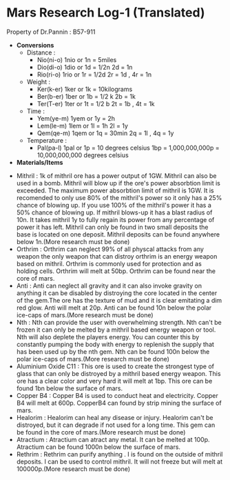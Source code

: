 # Mars Research Log-1 (Translated)
Property of Dr.Pannin : B57-911 
+ **Conversions**
   - Distance : 
     - Nio(ni-o) 1nio or 1n = 5miles
     - Dio(di-o) 1dio or 1d = 1/2n  2d = 1n
     - Rio(ri-o) 1rio or 1r = 1/2d  2r = 1d , 4r = 1n
   - Weight :
     - Ker(k-er) 1ker or 1k = 10kilograms
     - Ber(b-er) 1ber or 1b = 1/2 k   2b = 1k
     - Ter(T-er) 1ter or 1t = 1/2 b   2t = 1b , 4t = 1k
   - Time :
     - Yem(ye-m) 1yem or 1y = 2h
     - Lem(le-m) 1lem or 1l = 1h   2l = 1y
     - Qem(qe-m) 1qem or 1q = 30min  2q = 1l , 4q = 1y
   - Temperature : 
     - Pal(pa-l) 1pal or 1p = 10 degrees celsius 1bp = 1,000,000,000p = 10,000,000,000 degrees celsius
+ **Materials/Items**
 - Mithril :
     1k of mithril ore has a power output of 1GW. Mithril can also be used in a bomb. Mithril will blow up if the ore's power absorbtion limit is exceeded. The maximum power absorbtion limit of mithril is 1GW. It is recomended to only 
   use 80% of the mithril's power so it only has a 25% chance of blowing up. If you use 100% of the mithril's power it has a 50% chance of blowing up. If mithril blows-up it has a blast radius of 10n. It takes mithril 1y to fully regain 
   its power from any percentage of power it has left. Mithril can only be found in two small deposits the base is located on one deposit. Mithril deposits can be found anywhere below 1n.(More research must be done)
 - Orthrim :
       Orthrim can neglect 99% of all physcal attacks from any weapon the only weapon that can distroy orthrim is an energy weapon based on mithril. Orthrim is commonly used for protection and as holding cells. Orthrim will melt at 50bp.
   Orthrim can be found near the core of mars.
 - Anti :
       Anti can neglect all gravity and it can also invoke gravity on anything it can be disabled by distroying the core located in the center of the gem.The ore has the texture of mud and it is clear emitating a dim red glow. Anti will 
   melt at  20p. Anti can  be found 10n below the polar ice-caps of mars.(More research must be done)
 - Nth :
       Nth can provide the user with overwhelming strength. Nth can't be frozen it can only be melted by a mithril based energy weapon or tool. Nth will also deplete the players energy. You can counter this by constantly pumping 
   the body with energy to replenish the supply that has been used up by the nth gem. Nth can be found 100n below the polar ice-caps of mars.(More research must be done)
 - Aluminium Oxide C11 :
       This ore is used to create the strongest type of glass that can only be distroyed by a mithril based energy weapon. This ore has a clear color and very hard it will melt at 1bp. This ore can be found 1bn below the surface of mars.
 - Copper B4 :
       Copper B4 is used to conduct heat and electricity. Copper B4 will melt at 600p. CopperB4 can found by strip mining the surface of mars.
 - Healorim :
       Healorim can heal any disease or injury. Healorim can't be distroyed, but it can degrade if not used for a long time. This gem can be found in the core of mars.(More research must be done)
 - Atractium :
       Atractium can atract any metal. It can be melted at 100p. Atractium can be found 1000n below the surface of mars.
 - Rethrim :
       Rethrim can purify anything . I is found on the outside of mithril deposits. I can be used to control mithril. It will not freeze but will melt at 100000p.(More research must be done)
